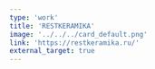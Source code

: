 ```yaml
---
type: 'work'
title: 'RESTKERAMIKA'
image: '../../../card_default.png'
link: 'https://restkeramika.ru/'
external_target: true
---
```

